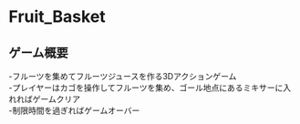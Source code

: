 # Fruit_Basket
## ゲーム概要
-フルーツを集めてフルーツジュースを作る3Dアクションゲーム  
-プレイヤーはカゴを操作してフルーツを集め、ゴール地点にあるミキサーに入れればゲームクリア  
-制限時間を過ぎればゲームオーバー  

